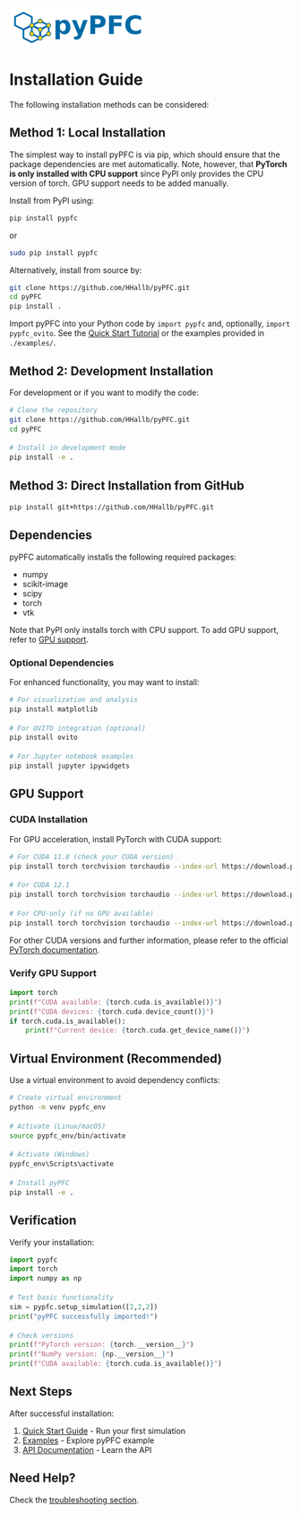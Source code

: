 ![pyPFC logo](images/pyPFC_logo_transparent.png)

# Installation Guide

The following installation methods can be considered:

## Method 1: Local Installation

The simplest way to install pyPFC is via pip, which should ensure that the package dependencies are met automatically. Note, however, that **PyTorch is only installed with CPU support** since PyPI only provides the CPU version of torch. GPU support needs to be added manually.

Install from PyPI using:

```bash
pip install pypfc
```

or

```bash
sudo pip install pypfc
```

Alternatively, install from source by:

```bash
git clone https://github.com/HHallb/pyPFC.git
cd pyPFC
pip install .
```

Import pyPFC into your Python code by `import pypfc` and, optionally, `import pypfc_ovito`. See the [Quick Start Tutorial](quick_start.md) or the examples provided in `./examples/`.

## Method 2: Development Installation

For development or if you want to modify the code:

```bash
# Clone the repository
git clone https://github.com/HHallb/pyPFC.git
cd pyPFC

# Install in development mode
pip install -e .
```

## Method 3: Direct Installation from GitHub

```bash
pip install git+https://github.com/HHallb/pyPFC.git
```

## Dependencies

pyPFC automatically installs the following required packages:

* numpy
* scikit-image
* scipy
* torch
* vtk

Note that PyPI only installs torch with CPU support. To add GPU support, refer to [GPU support](#gpu-support).

### Optional Dependencies

For enhanced functionality, you may want to install:

```bash
# For visualization and analysis
pip install matplotlib

# For OVITO integration (optional)
pip install ovito

# For Jupyter notebook examples
pip install jupyter ipywidgets
```

## GPU Support

### CUDA Installation

For GPU acceleration, install PyTorch with CUDA support:

```bash
# For CUDA 11.8 (check your CUDA version)
pip install torch torchvision torchaudio --index-url https://download.pytorch.org/whl/cu118

# For CUDA 12.1
pip install torch torchvision torchaudio --index-url https://download.pytorch.org/whl/cu121

# For CPU-only (if no GPU available)
pip install torch torchvision torchaudio --index-url https://download.pytorch.org/whl/cpu
```

For other CUDA versions and further information, please refer to the official [PyTorch documentation](https://pytorch.org/get-started/locally/).

### Verify GPU Support

```python
import torch
print(f"CUDA available: {torch.cuda.is_available()}")
print(f"CUDA devices: {torch.cuda.device_count()}")
if torch.cuda.is_available():
    print(f"Current device: {torch.cuda.get_device_name()}")
```

## Virtual Environment (Recommended)

Use a virtual environment to avoid dependency conflicts:

```bash
# Create virtual environment
python -m venv pypfc_env

# Activate (Linux/macOS)
source pypfc_env/bin/activate

# Activate (Windows)
pypfc_env\Scripts\activate

# Install pyPFC
pip install -e .
```

## Verification

Verify your installation:

```python
import pypfc
import torch
import numpy as np

# Test basic functionality
sim = pypfc.setup_simulation([2,2,2])
print("pyPFC successfully imported!")

# Check versions
print(f"PyTorch version: {torch.__version__}")
print(f"NumPy version: {np.__version__}")
print(f"CUDA available: {torch.cuda.is_available()}")
```

## Next Steps

After successful installation:

1. [Quick Start Guide](quick_start.md) - Run your first simulation
2. [Examples](examples.md) - Explore pyPFC example
3. [API Documentation](api/core.md) - Learn the API

## Need Help?

Check the [troubleshooting section](troubleshooting.md).
